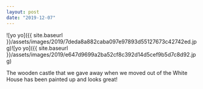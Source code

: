 ```yaml
---
layout: post
date: "2019-12-07"
---
```


![yo yo]({{ site.baseurl }}/assets/images/2019/7deda8a882caba097e97893d55127673c42742ed.jpg)![yo yo]({{ site.baseurl }}/assets/images/2019/e647d9699a2ba52cf8c392d14d5cef9b5d7c8d92.jpg)

The wooden castle that we gave away when we moved out of the White House has been painted up and looks great!

